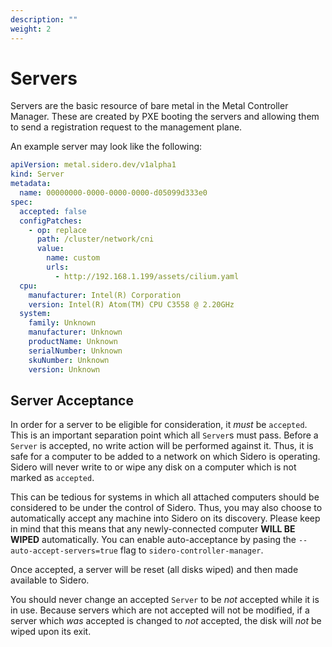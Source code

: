 ```yaml
---
description: ""
weight: 2
---
```


# Servers

Servers are the basic resource of bare metal in the Metal Controller Manager.
These are created by PXE booting the servers and allowing them to send a registration request to the management plane.

An example server may look like the following:

```yaml
apiVersion: metal.sidero.dev/v1alpha1
kind: Server
metadata:
  name: 00000000-0000-0000-0000-d05099d333e0
spec:
  accepted: false
  configPatches:
    - op: replace
      path: /cluster/network/cni
      value:
        name: custom
        urls:
          - http://192.168.1.199/assets/cilium.yaml
  cpu:
    manufacturer: Intel(R) Corporation
    version: Intel(R) Atom(TM) CPU C3558 @ 2.20GHz
  system:
    family: Unknown
    manufacturer: Unknown
    productName: Unknown
    serialNumber: Unknown
    skuNumber: Unknown
    version: Unknown
```

## Server Acceptance

In order for a server to be eligible for consideration, it _must_ be `accepted`.
This is an important separation point which all `Server`s must pass.
Before a `Server` is accepted, no write action will be performed against it.
Thus, it is safe for a computer to be added to a network on which Sidero is operating.
Sidero will never write to or wipe any disk on a computer which is not marked as `accepted`.

This can be tedious for systems in which all attached computers should be considered to be under the control of Sidero.
Thus, you may also choose to automatically accept any machine into Sidero on its discovery.
Please keep in mind that this means that any newly-connected computer **WILL BE WIPED** automatically.
You can enable auto-acceptance by pasing the `--auto-accept-servers=true` flag to `sidero-controller-manager`.

Once accepted, a server will be reset (all disks wiped) and then made available to Sidero.

You should never change an accepted `Server` to be _not_ accepted while it is in use.
Because servers which are not accepted will not be modified, if a server which
_was_ accepted is changed to _not_ accepted, the disk will _not_ be wiped upon
its exit.

